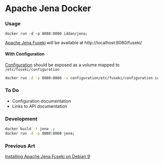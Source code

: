 # Apache Jena Docker

### Usage
```
docker run -d -p 8080:8080 iddan/jena;
```
[Apache Jena Fuseki](https://jena.apache.org/documentation/fuseki2/) will be available at http://localhost:8080/fuseki/

#### With Configuration
[Configuration](https://jena.apache.org/documentation/fuseki2/fuseki-configuration.html#fuseki-configuration-file) should be exposed as a volume mapped to `/etc/fuseki/configuration`

```bash
docker run -d -p 8080:8080 -v configuration/etc/fuseki/configuration iddan/jena;
```

### To Do
 - Configuration documentation
 - Links to API documentation

### Development
```bash
docker build -t jena .;
docker run -d -p 8080:8080 jena;
```

### Previous Art
[Installing Apache Jena Fuseki on Debian 9](https://nvbach.blogspot.com/2018/07/apache-jena-fuseki-on-debian-9-from.html)
